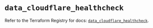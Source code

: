 # `data_cloudflare_healthcheck`

Refer to the Terraform Registry for docs: [`data_cloudflare_healthcheck`](https://registry.terraform.io/providers/cloudflare/cloudflare/5.7.1/docs/data-sources/healthcheck).
